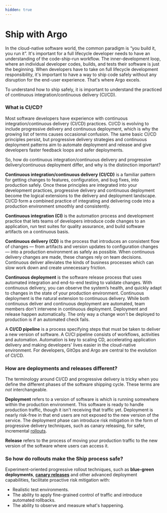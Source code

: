 ```yaml
---
hidden: true
---
```


# Ship with Argo

In the cloud-native software world, the common paradigm is “you build it, you run it”. It's important for a full lifecycle developer needs to have an understanding of the code-ship-run workflow. The inner-development loop, where an individual developer codes, builds, and tests their software is just the beginning. When developers have to take on full lifecycle development responsibility, it's important to have a way to ship code safely without any disruption for the end-user experience. That's where Argo excels.

To understand how to ship safely, it is important to understand the practiced of continuous integration/continuous delivery (CI/CD).

### What is CI/CD? <a href="#what-is-cicd" id="what-is-cicd"></a>

Most software developers have experience with continuous integration/continuous delivery (CI/CD) practices. CI/CD is evolving to include progressive delivery and continuous deployment, which is why the growing list of terms causes occasional confusion. The same basic CI/CD principles persist, but progressive delivery strategies and continuous deployment patterns aim to automate deployment and release and give developers faster feedback loops and safer deployments.

So, how do continuous integration/continuous delivery and progressive delivery/continuous deployment differ, and why is the distinction important?

**Continuous integration/continuous delivery (CI/CD)** is a familiar pattern for getting changes to features, configuration, and bug fixes, into production safely. Once these principles are integrated into your development practices, progressive delivery and continuous deployment become the logical extensions to the delivery and deployment landscape. CI/CD form a combined practice of integrating and delivering code into a production environment smoothly and consistently.

**Continuous integration (CI)** is the automation process and development practice that lets teams of developers introduce code changes to an application, run test suites for quality assurance, and build software artifacts on a continuous basis.

**Continuous delivery (CD)** is the process that introduces an consistent flow of changes — from artifacts and version updates to configuration changes — into a production environment as safely as possible. When continuous delivery changes are made, these changes rely on team decisions. Continuous deliver alleviates the kinds of business processes which can slow work down and create unnecessary friction.

**Continuous deployment** is the software release process that uses automated integration and end-to-end testing to validate changes. With continuous delivery, you can observe the system’s health, and quickly adapt to changes in the state of your production environment. Continuous deployment is the natural extension to continuous delivery. While both continuous deliver and continuous deployment are automated, team members don't intervene in continuous deployment. Deployment and release happen automatically. The only way a change won't be deployed to production is if an automated check fails.

A **CI/CD pipeline** is a process specifying steps that must be taken to deliver a new version of software. A CI/CI pipeline consists of workflows, activities and automation. Automation is key to scaling CD, accelerating application delivery and making developers' lives easier in the cloud-native environment. For developers, GitOps and Argo are central to the evolution of CI/CD.

### How are deployments and releases different? <a href="#how-are-deployments-and-releases-different" id="how-are-deployments-and-releases-different"></a>

The terminology around CI/CD and progressive delivery is tricky when you define the different phases of the software shipping cycle. These terms are _not_ interchangeable.

**Deployment** refers to a version of software is which is running somewhere within the production environment. This software is ready to handle production traffic, though it isn't receiving that traffic yet. Deployment is nearly risk-free in that end users are not exposed to the new version of the service. The deployment phase can introduce risk mitigation in the form of progressive delivery techniques, such as canary releasing, for safer, incremental [rollouts](rollouts-crd.md).

**Release** refers to the process of moving your production traffic to the new version of the software where users can access it.

### So how do rollouts make the Ship process safe? <a href="#so-how-do-rollouts-make-the-ship-process-safe" id="so-how-do-rollouts-make-the-ship-process-safe"></a>

Experiment-oriented progressive rollout techniques, such as **blue-green deployments**, [**canary releases**](https://blog.getambassador.io/cloud-native-patterns-canary-release-1cb8f82d371a) and other advanced deployment capabilities, facilitate proactive risk mitigation with:

* Realistic test environments.
* The ability to apply fine-grained control of traffic and introduce automated rollbacks.
* The ability to observe and measure what's happening.
